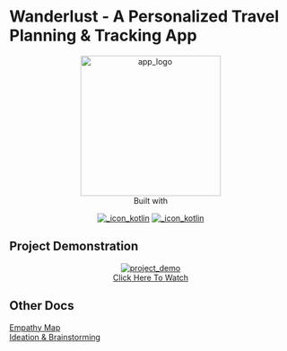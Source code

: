 # Wanderlust - A Personalized Travel Planning & Tracking App

<div align="center">
<a href="#" title="App Logo"><img src="https://cdn.jsdelivr.net/gh/devsiva003/NM-PBL-2023-AD-Wanderlust-Travel-Plan-App@main/public/images/travel_plan_logo.png" style="width:250px;height:250px" alt="app_logo" title="App Logo" /></a>
</div>

<div align="center">
<span>Built with</span>

[![_icon_kotlin](https://img.shields.io/badge/kotlin-E24462?style=for-the-badge&logo=kotlin&logoColor=ffffff "Kotlin")](#)
[![_icon_kotlin](https://img.shields.io/badge/jetpack_compose-092937?style=for-the-badge&logo=jetpack-compose&logoColor=ffffff "Kotlin")](#)
</div>


## Project Demonstration

<div align="center"><a href="https://drive.google.com/file/d/1XlYfdoVz6504iaCe53sLHBBWmHP81g9j/view?usp=drivesdk" rel="noopener nofollow" target="_blank" title="Project Demo"><img src="https://cdn.jsdelivr.net/gh/devsiva003/NM-PBL-2023-AD-Wanderlust-Travel-Plan-App@main/public/images/proj-demo-thumbnail.png" alt="project_demo" title="Project Demo" /></a></div>

<div align="center"><a href="https://drive.google.com/file/d/1XlYfdoVz6504iaCe53sLHBBWmHP81g9j/view?usp=drivesdk" rel="noopener nofollow" target="_blank" title="Project Report">Click Here To Watch</a></div>

## Other Docs

[Empathy Map](./docs/EmpathyMap_Wanderlust.pdf)<br>
[Ideation & Brainstorming](./docs/BrainStorming_Wanderlust.pdf)
